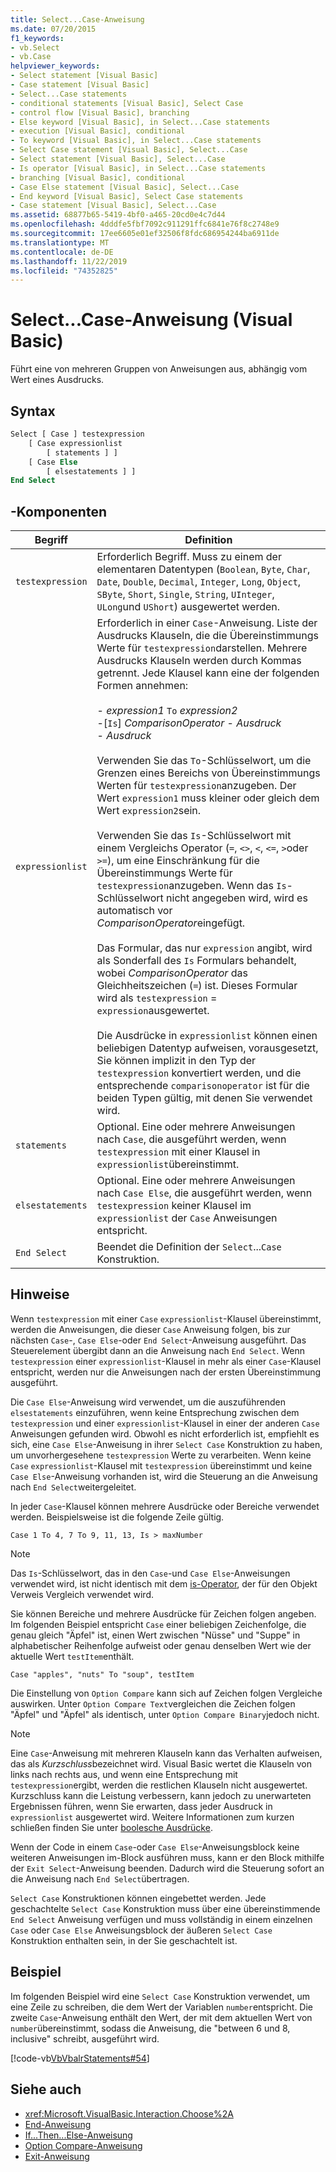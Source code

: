 ```yaml
---
title: Select...Case-Anweisung
ms.date: 07/20/2015
f1_keywords:
- vb.Select
- vb.Case
helpviewer_keywords:
- Select statement [Visual Basic]
- Case statement [Visual Basic]
- Select...Case statements
- conditional statements [Visual Basic], Select Case
- control flow [Visual Basic], branching
- Else keyword [Visual Basic], in Select...Case statements
- execution [Visual Basic], conditional
- To keyword [Visual Basic], in Select...Case statements
- Select Case statement [Visual Basic], Select...Case
- Select statement [Visual Basic], Select...Case
- Is operator [Visual Basic], in Select...Case statements
- branching [Visual Basic], conditional
- Case Else statement [Visual Basic], Select...Case
- End keyword [Visual Basic], Select Case statements
- Case statement [Visual Basic], Select...Case
ms.assetid: 68877b65-5419-4bf0-a465-20cd0e4c7d44
ms.openlocfilehash: 4dddfe5fbf7092c911291ffc6841e76f8c2748e9
ms.sourcegitcommit: 17ee6605e01ef32506f8fdc686954244ba6911de
ms.translationtype: MT
ms.contentlocale: de-DE
ms.lasthandoff: 11/22/2019
ms.locfileid: "74352825"
---
```

# <a name="selectcase-statement-visual-basic"></a>Select...Case-Anweisung (Visual Basic)
Führt eine von mehreren Gruppen von Anweisungen aus, abhängig vom Wert eines Ausdrucks.  
  
## <a name="syntax"></a>Syntax  
  
```vb  
Select [ Case ] testexpression  
    [ Case expressionlist  
        [ statements ] ]  
    [ Case Else  
        [ elsestatements ] ]  
End Select  
```  
  
## <a name="parts"></a>-Komponenten  
  
|Begriff|Definition|  
|---|---|  
|`testexpression`|Erforderlich Begriff. Muss zu einem der elementaren Datentypen (`Boolean`, `Byte`, `Char`, `Date`, `Double`, `Decimal`, `Integer`, `Long`, `Object`, `SByte`, `Short`, `Single`, `String`, `UInteger`, `ULong`und `UShort`) ausgewertet werden.|  
|`expressionlist`|Erforderlich in einer `Case`-Anweisung. Liste der Ausdrucks Klauseln, die die Übereinstimmungs Werte für `testexpression`darstellen. Mehrere Ausdrucks Klauseln werden durch Kommas getrennt. Jede Klausel kann eine der folgenden Formen annehmen:<br /><br /> -   *expression1* `To` *expression2*<br />-[`Is`] *ComparisonOperator* - *Ausdruck*<br />-   *Ausdruck*<br /><br /> Verwenden Sie das `To`-Schlüsselwort, um die Grenzen eines Bereichs von Übereinstimmungs Werten für `testexpression`anzugeben. Der Wert `expression1` muss kleiner oder gleich dem Wert `expression2`sein.<br /><br /> Verwenden Sie das `Is`-Schlüsselwort mit einem Vergleichs Operator (`=`, `<>`, `<`, `<=`, `>`oder `>=`), um eine Einschränkung für die Übereinstimmungs Werte für `testexpression`anzugeben. Wenn das `Is`-Schlüsselwort nicht angegeben wird, wird es automatisch vor *ComparisonOperator*eingefügt.<br /><br /> Das Formular, das nur `expression` angibt, wird als Sonderfall des `Is` Formulars behandelt, wobei *ComparisonOperator* das Gleichheitszeichen (`=`) ist. Dieses Formular wird als `testexpression` = `expression`ausgewertet.<br /><br /> Die Ausdrücke in `expressionlist` können einen beliebigen Datentyp aufweisen, vorausgesetzt, Sie können implizit in den Typ der `testexpression` konvertiert werden, und die entsprechende `comparisonoperator` ist für die beiden Typen gültig, mit denen Sie verwendet wird.|  
|`statements`|Optional. Eine oder mehrere Anweisungen nach `Case`, die ausgeführt werden, wenn `testexpression` mit einer Klausel in `expressionlist`übereinstimmt.|  
|`elsestatements`|Optional. Eine oder mehrere Anweisungen nach `Case Else`, die ausgeführt werden, wenn `testexpression` keiner Klausel im `expressionlist` der `Case` Anweisungen entspricht.|  
|`End Select`|Beendet die Definition der `Select`...`Case` Konstruktion.|  
  
## <a name="remarks"></a>Hinweise  
 Wenn `testexpression` mit einer `Case` `expressionlist`-Klausel übereinstimmt, werden die Anweisungen, die dieser `Case` Anweisung folgen, bis zur nächsten `Case`-, `Case Else`-oder `End Select`-Anweisung ausgeführt. Das Steuerelement übergibt dann an die Anweisung nach `End Select`. Wenn `testexpression` einer `expressionlist`-Klausel in mehr als einer `Case`-Klausel entspricht, werden nur die Anweisungen nach der ersten Übereinstimmung ausgeführt.  
  
 Die `Case Else`-Anweisung wird verwendet, um die auszuführenden `elsestatements` einzuführen, wenn keine Entsprechung zwischen dem `testexpression` und einer `expressionlist`-Klausel in einer der anderen `Case` Anweisungen gefunden wird. Obwohl es nicht erforderlich ist, empfiehlt es sich, eine `Case Else`-Anweisung in ihrer `Select Case` Konstruktion zu haben, um unvorhergesehene `testexpression` Werte zu verarbeiten. Wenn keine `Case` `expressionlist`-Klausel mit `testexpression` übereinstimmt und keine `Case Else`-Anweisung vorhanden ist, wird die Steuerung an die Anweisung nach `End Select`weitergeleitet.  
  
 In jeder `Case`-Klausel können mehrere Ausdrücke oder Bereiche verwendet werden. Beispielsweise ist die folgende Zeile gültig.  
  
 `Case 1 To 4, 7 To 9, 11, 13, Is > maxNumber`  
  
> [!NOTE]
> Das `Is`-Schlüsselwort, das in den `Case`-und `Case Else`-Anweisungen verwendet wird, ist nicht identisch mit dem [is-Operator](../../../visual-basic/language-reference/operators/is-operator.md), der für den Objekt Verweis Vergleich verwendet wird.  
  
 Sie können Bereiche und mehrere Ausdrücke für Zeichen folgen angeben. Im folgenden Beispiel entspricht `Case` einer beliebigen Zeichenfolge, die genau gleich "Äpfel" ist, einen Wert zwischen "Nüsse" und "Suppe" in alphabetischer Reihenfolge aufweist oder genau denselben Wert wie der aktuelle Wert `testItem`enthält.  
  
 `Case "apples", "nuts" To "soup", testItem`  
  
 Die Einstellung von `Option Compare` kann sich auf Zeichen folgen Vergleiche auswirken. Unter `Option Compare Text`vergleichen die Zeichen folgen "Äpfel" und "Äpfel" als identisch, unter `Option Compare Binary`jedoch nicht.  
  
> [!NOTE]
> Eine `Case`-Anweisung mit mehreren Klauseln kann das Verhalten aufweisen, das als *Kurzschluss*bezeichnet wird. Visual Basic wertet die Klauseln von links nach rechts aus, und wenn eine Entsprechung mit `testexpression`ergibt, werden die restlichen Klauseln nicht ausgewertet. Kurzschluss kann die Leistung verbessern, kann jedoch zu unerwarteten Ergebnissen führen, wenn Sie erwarten, dass jeder Ausdruck in `expressionlist` ausgewertet wird. Weitere Informationen zum kurzen schließen finden Sie unter [boolesche Ausdrücke](../../../visual-basic/programming-guide/language-features/operators-and-expressions/boolean-expressions.md).  
  
 Wenn der Code in einem `Case`-oder `Case Else`-Anweisungsblock keine weiteren Anweisungen im-Block ausführen muss, kann er den Block mithilfe der `Exit Select`-Anweisung beenden. Dadurch wird die Steuerung sofort an die Anweisung nach `End Select`übertragen.  
  
 `Select Case` Konstruktionen können eingebettet werden. Jede geschachtelte `Select Case` Konstruktion muss über eine übereinstimmende `End Select` Anweisung verfügen und muss vollständig in einem einzelnen `Case` oder `Case Else` Anweisungsblock der äußeren `Select Case` Konstruktion enthalten sein, in der Sie geschachtelt ist.  
  
## <a name="example"></a>Beispiel  
 Im folgenden Beispiel wird eine `Select Case` Konstruktion verwendet, um eine Zeile zu schreiben, die dem Wert der Variablen `number`entspricht. Die zweite `Case`-Anweisung enthält den Wert, der mit dem aktuellen Wert von `number`übereinstimmt, sodass die Anweisung, die "between 6 und 8, inclusive" schreibt, ausgeführt wird.  
  
 [!code-vb[VbVbalrStatements#54](~/samples/snippets/visualbasic/VS_Snippets_VBCSharp/VbVbalrStatements/VB/Class1.vb#54)]  
  
## <a name="see-also"></a>Siehe auch

- <xref:Microsoft.VisualBasic.Interaction.Choose%2A>
- [End-Anweisung](../../../visual-basic/language-reference/statements/end-statement.md)
- [If...Then...Else-Anweisung](../../../visual-basic/language-reference/statements/if-then-else-statement.md)
- [Option Compare-Anweisung](../../../visual-basic/language-reference/statements/option-compare-statement.md)
- [Exit-Anweisung](../../../visual-basic/language-reference/statements/exit-statement.md)
